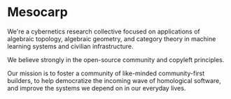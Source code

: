 # Mesocarp

We're a cybernetics research collective focused on applications of algebraic topology, algebraic geometry, and category theory in machine learning systems and civilian infrastructure.

We believe strongly in the open-source community and copyleft principles.

Our mission is to foster a community of like-minded community-first builders, to help democratize the incoming wave of homological software, and improve the systems we depend on in our everyday lives.  

